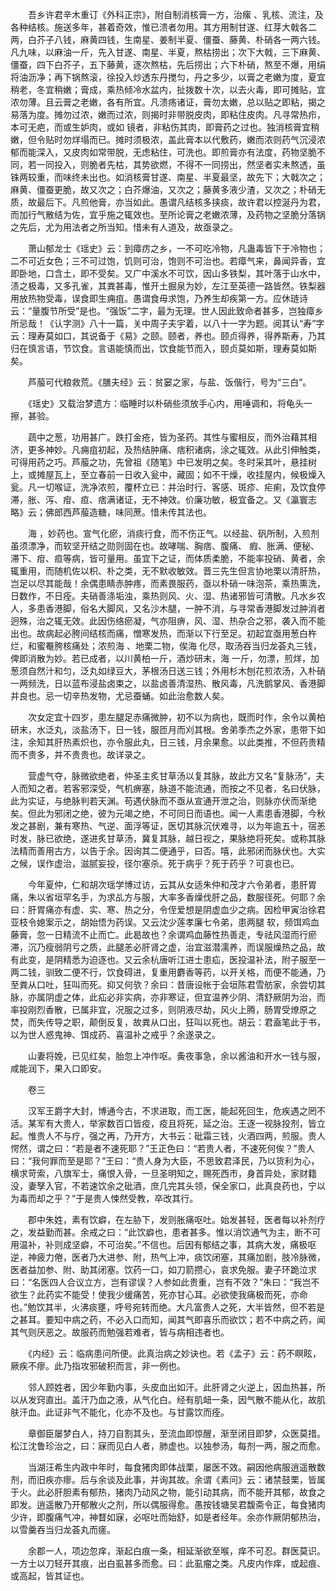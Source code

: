 <!-- { "loadSidebar": true } -->
　　吾乡许君辛木重订《外科正宗》，附自制消核膏一方，治瘰 、乳核、流注，及各种结核。施送多年，甚着奇效，惟已溃者勿用。其方用制甘遂、红芽大戟各二两，白芥子八钱，麻黄四钱，生南星、姜制半夏、僵蚕、藤黄、朴硝各一两六钱。凡九味，以麻油一斤，先入甘遂、南星、半夏，熬枯捞出；次下大戟，三下麻黄、僵蚕，四下白芥子，五下藤黄，逐次熬枯，先后捞出；六下朴硝，熬至不爆，用绢将油沥净；再下锅熬滚，徐投入炒透东丹搅匀，丹之多少，以膏之老嫩为度，夏宜稍老，冬宜稍嫩；膏成，乘热倾冷水盆内，扯拨数十次，以去火毒，即可摊贴，宜浓勿薄。且云膏之老嫩，各有所宜。凡溃疡诸证，膏勿太嫩，总以贴之即粘，揭之易落为度。摊勿过浓，嫩而过浓，则揭时非带脱皮肉，即粘住皮肉。凡寻常热疖，本可无疤，而或生妒肉，或如 镜者，非粘伤其肉，即膏药之过也。独消核膏宜稍嫩，但令贴时勿烊塌而已。摊时须极浓，盖此膏本以代敷药，嫩而浓则药气沉浸浓郁而能深入，又皮肉如常带脱，无虑粘住，可洗也。即煎膏亦有法度，药物坚脆不同，若一同投入，则脆者先枯，其势欲燃，不得不一同捞出，然坚者实未熬透，虽铢两较重，而味终未出也。如消核膏甘遂、南星、半夏最坚，故先下；大戟次之；麻黄、僵蚕更脆，故又次之；白芥爆油，又次之；藤黄多液少渣，又次之；朴硝无质，故最后下。凡煎他膏，亦当如此。愚谓凡结核多挟痰，故许君以控涎丹为君，而加行气散结为佐，宜乎施之辄效也。至所论膏之老嫩浓薄，及药物之坚脆分落锅之先后，尤为用法者之所当知。惜未有人道及，故亟录之。

　　萧山郁龙士《瑶史》云：到瘴疠之乡，一不可吃冷物，凡蛊毒皆下于冷物也；二不可近女色；三不可过饱，饥则可治，饱则不可治也。若瘴气来，鼻闻异香，宜即卧地，口含土，即不受矣。又广中溪水不可饮，因山多铁梨，其叶落于山水中，渍之极毒，又多孔雀，其粪甚毒，惟开土掘泉为妙，左江至英德一路皆然。铁梨器用放热物受毒，误食即生痈疽。愚谓食毋求饱，乃养生却疾第一方。应休琏诗云：“量腹节所受”是也。“强饭”二字，最为无理。世人因此致命者甚多，岂独瘴乡所忌哉！《认字测》八十一篇，关中周子夫宇着，以八十一字为题。阅其认“寿”字云：理寿莫如口，其说备于《易》之颐。颐者，养也。颐贞得养，得养斯寿，乃其归在慎言语，节饮食。言语能慎而出，饮食能节而入，颐贞莫如斯，理寿莫如斯矣。

　　芦菔可代粮救荒。《膳夫经》云：贫窭之家，与盐、饭偕行，号为“三白”。

　　《瑶史》又载治梦遗方：临睡时以朴硝些须放手心内，用唾调和，将龟头一擦，甚验。

　　蔬中之葱，功用甚广。跌打金疮，皆为圣药。其性与蜜相反，而外治藉其相济，更多神妙。凡痈疽初起，及热结肿痛、痞积诸病，涂之辄效。从此引伸触类，可得用药之巧。芦菔之功，先曾祖《随笔》中已发明之矣。冬时采其叶，悬挂树上，或摊屋瓦上，至立春前一日收入瓮中，藏固；如不干燥，收挂屋内，候极燥入瓮。凡一切喉证，洗净浓煎，覆杯立已：并治时行、客感、斑疹、疟痢，及饮食停滞，胀、泻、疳、疸、痞满诸证，无不神效。价廉功敏，极宜备之。又《瀛寰志略》云；佛郎西芦菔造糖，味同蔗。惜未传其法也。

　　海 ，妙药也。宣气化瘀，消痰行食，而不伤正气。以经盐、矾所制，入煎剂虽须漂净，而软坚开结之勋则固在也。故哮喘、胸痞、腹痛、 瘕、胀满、便秘、滞下、疳、疸等病，皆可量用。虽宜下之证，而体质柔脆，不能率投硝、黄者，余辄重用，而随机佐以枳、朴之类，无不默收敏效。晋三先生但言协地栗以清肝热，岂足以尽其能哉！余偶患睛赤肿疼，而素畏服药，亟以朴硝一味泡茶，乘热熏洗，日数作，不日痊。夫硝善涤垢浊，乘热则风、火、湿、热诸邪皆可清散。凡水乡农人，多患香港脚，俗名大脚风，又名沙木腿，一肿不消，与寻常香港脚发过肿消者迥殊，治之辄无效。此因伤络瘀凝，气亦阻痹，风、湿、热杂合之邪，袭入而不能出也。故病起必胯间结核而痛，憎寒发热，而渐以下行至足。初起宜亟用葱白杵烂，和蜜罨胯核痛处；浓煎海 、地栗二物，俟海 化尽，取汤吞当归龙荟丸三钱，俾即消散为妙。若已成者，以川黄柏一斤，酒炒研末，海 一斤，勿漂，煎烊，加葱须自然汁和匀，泛丸如绿豆大，茅根汤日送三钱；外用杉木刨花煎浓汤，入朴硝一两频洗，日以蓝布浸盐卤束之，以盐卤善清湿热、散风毒，凡洗鹅掌风、香港脚并良也。忌一切辛热发物，尤忌蚕蛹。如此治愈数人矣。

　　次女定宜十四岁，患左腿足赤痛微肿，初不以为病也，既而时作，余令以黄柏研末，水泛丸，淡盐汤下，日一钱，服匝月而刈其根。舍弟季杰之外家，患带下如注，余知其肝热素炽也，亦令服此丸，日三钱，月余果愈。以此类推，不但药贵精而不贵多，并不贵贵也。故详录之。

　　营虚气夺，脉微欲绝者，仲圣主炙甘草汤以复其脉，故此方又名“复脉汤”，夫人而知之者。若客邪深受，气机痹塞，脉道不能流通，而按之不见者，名曰伏脉，此为实证，与绝脉判若天渊。苟遇伏脉而不亟从宣通开泄之治，则脉亦伏而渐绝矣。但此为邪闭之绝，彼为元竭之绝，不可同日而语也。闻一人素患香港脚，今秋发之甚剧，兼有寒热、气逆、面浮等证，医切其脉沉伏难寻，以为年逾五十，宿恙时发，脉已欲绝，遂进炙甘草汤，冀复其脉，越日视之，果脉绝将死矣。或称其脉法精而善用古方，以告于余。因询其二便通乎，曰否。嘻，此邪闭而脉伏也。大实之候，误作虚治，滋腻妄投，径尔塞杀。死于病乎？死于药乎？可哀也已。

　　今年夏仲，仁和胡次瑶学博过访，云其从女适朱仲和茂才六令弟者，患肝胃痛，朱以省垣罕名手，为求乩方与服，大率多香燥伐肝之品，数服径死。何耶？余曰：肝胃痛亦有虚、实、寒、热之分，令侄爱想是阴虚血少之病。因检甲寅治徐君亚枝令媳案示之，胡始悟为药误。又云沈少莲孝廉七令弟，患两腿 软，频饵鸡血藤膏，忽一日精流不止而亡。此曷故也？余谓鸡血藤性热善走，专祛风湿而行瘀滞，沉乃瘦弱阴亏之质，此腿恙必肝肾之虚，治宜滋潜濡养，而误服燥热之品，故有此变，是阴精悉为迫逐也。又云余杭唐听江进士患疝，医投温补法，附子服至一两二钱，驯致二便不行，饮食碍进，复重用麝香等药，以开关格，而便不能通，乃至粪从口吐，狂叫而死。抑又何欤？余曰：昔唐设帐于会垣陈君雪舫家，余尝切其脉，亦属阴虚之体，此疝必非实病，亦非寒证，但宜温养少阴、清舒厥阴为治，而率投刚烈香散，已属非宜，况服之过多，则阴液尽劫，风火上腾，肠胃受燎原之焚，而失传导之职，颠倒反复，故粪从口出，狂叫以死也。胡云：君盍笔此于书，以为世人惑鬼神、饵成药、喜温补之戒乎？余遂录之。

　　山妻将娩，已见红矣，胎忽上冲作呕。夤夜事急，余以酱油和开水一钱与服，咸能润下，果入口即安。

　　卷三

　　汉军王爵字大封，博通今古，不求进取，而工医，能起死回生，危疾遇之罔不活。某军有大贵人，举家数百口皆疫，疫且将死，延之治。王逐一视脉投剂，皆立起。惟贵人不与疗，强之再，乃开方，大书云：砒霜三钱，火酒四两，煎服。贵人愕然，谓之曰：“若是者不速死耶？”王正色曰：“若贵人者，不速死何俟？”贵人曰：“我何罪而至是耶？”王曰：“贵人身为大臣，不思致君泽民，乃以货利为心，横求苛索，八旗军士，痛恨入骨，一旦圣明知之，赐死西市，身首异处，家财籍没，妻孥入官，不若速饮余之砒酒，庶几完其头领，保全家口，此真良药也，宁以为毒而却之乎？”于是贵人悚然受教，卒改其行。

　　郡中朱姓，素有饮癖，在左胁下，发则胀痛呕吐。始发甚轻，医者每以补剂疗之，发益勤而甚。余戒之曰：“此饮癖也，患者甚多。惟以消饮通气为主，断不可用温补，补则成坚癖，不可治矣。”不信也。后因有郁结之事，其病大发，痛极呕逆，神疲力倦，医者乃大进参、附，热气上冲，痰饮闭塞，其痛加剧，肢冷脉微，医者益加参、附、助其闭塞。饮药一口，如刀箭攒心，哀求免服。妻子环跪泣求曰：“名医四人合议立方，岂有谬误？人参如此贵重，岂有不效？”朱曰：“我岂不欲生？此药实不能受！使我少缓痛苦，死亦甘心耳。必欲使我痛极而死，亦命也。”勉饮其半，火沸痰壅，呼号宛转而绝。大凡富贵人之死，大半皆然，但不若是之甚耳。要知中病之药，不必入口而知，闻其气即喜乐而欲饮；若不中病之药，闻其气则厌恶之。故服药而勉强若难者，皆与病相违者也。

　　《内经》云：临病患问所便。此真治病之妙诀也。若《孟子》云：药不瞑眩，厥疾不瘳。此乃指攻邪破积而言，非一例也。

　　邻人顾姓者，因少年勤内事，头皮血出如汗。此肝肾之火逆上，因血热甚，所以从发窍直出。盖汗乃血之液，从气化白。经有肌衄一条，因气散不能从化，故肌肤汗血。此证非气不能化，化亦不及也。与甘露饮而痊。

　　章御臣屡梦白人，持刀自割其头，至流血即惊醒，渐至闭目即梦，众医莫措。松江沈鲁珍治之，曰：寐而见白人者，肺虚也。以独参汤，每剂一两，服之而愈。

　　当湖汪希生内政中年时，每食猪肉即体战栗，屡医不效。嗣因他病服逍遥散数剂，而旧疾亦瘳。后与余谈及此事，并询其故。余谓《素问》云：诸禁鼓栗，皆属于火。此必肝胆素有郁热，猪肉乃动风之物，能引动其病，而不能开其郁，故食之即发。逍遥散乃开郁散火之剂，所以偶服得愈。愚按钱塘吴君馥斋令正，每食猪肉少许，即腹痛气冲，神瞀如寐，必呕吐而始舒，如是者经年。余亦作厥阴郁热治，以雪羹吞当归龙荟丸而瘥。

　　余郡一人，项边忽痒，渐起白痕一条，相延渐欲至喉，痒不可忍。群医莫识。一方士以刀轻开其痕，出白虱甚多而愈。曰：此虱瘤之类。凡皮内作痒，或起痕、或高起，皆其证也。

